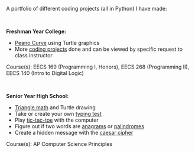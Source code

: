 A portfolio of different coding projects (all in Python) I have made:

&nbsp;

**Freshman Year College:**
* [Peano Curve](./freshmancollege/peano.py) using Turtle graphics
* More [coding projects](https://wiki.ittc.ku.edu/ittc_wiki/index.php?title=EECS168:Labs) done and can be viewed by specific request to class instructor

Course(s): EECS 169 (Programming I, Honors), EECS 268 (Programming II), EECS 140 (Intro to Digital Logic)

&nbsp;

**Senior Year High School:**
* [Triangle math](./highschool/triangle_math.py) and Turtle drawing
* Take or create your own [typing test](./highschool/typing_test.py)
* Play [tic-tac-toe](./highschool/tic_tac_toe.py) with the computer
* Figure out if two words are [anagrams](./highschool/anagrams.py) or [palindromes](./highschool/palindrome.py)
* Create a hidden message with the [caesar cipher](./highschool/caesar_cipher.py)

Course(s): AP Computer Science Principles
